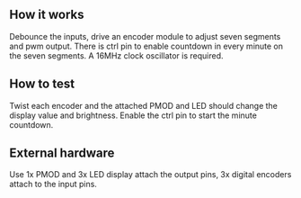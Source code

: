 <!---

This file is used to generate your project datasheet. Please fill in the information below and delete any unused
sections.

You can also include images in this folder and reference them in the markdown. Each image must be less than
512 kb in size, and the combined size of all images must be less than 1 MB.
-->

## How it works

Debounce the inputs, drive an encoder module to adjust seven segments and pwm output. There is ctrl pin to enable countdown in every minute on the seven segments. A 16MHz clock oscillator is required.

## How to test

Twist each encoder and the attached PMOD and LED should change the display value and brightness. Enable the ctrl pin to start the minute countdown.

## External hardware

Use 1x PMOD and 3x LED display attach the output pins, 3x digital encoders attach to the input pins. 
